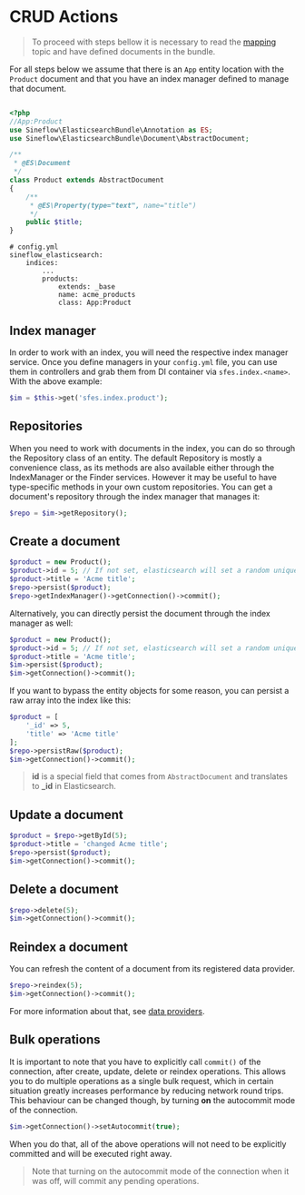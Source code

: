 # CRUD Actions

> To proceed with steps bellow it is necessary to read the [mapping](mapping.md) topic and have defined documents in the bundle.

For all steps below we assume that there is an `App` entity location with the `Product` document and that you have an index manager defined to manage that document.

```php

<?php
//App:Product
use Sineflow\ElasticsearchBundle\Annotation as ES;
use Sineflow\ElasticsearchBundle\Document\AbstractDocument;

/**
 * @ES\Document
 */
class Product extends AbstractDocument
{
    /**
     * @ES\Property(type="text", name="title")
     */
    public $title;
}

```

```
# config.yml
sineflow_elasticsearch:
    indices:
        ...
        products:
            extends: _base
            name: acme_products
            class: App:Product
```

## Index manager

In order to work with an index, you will need the respective index manager service.
Once you define managers in your `config.yml` file, you can use them in controllers and grab them from DI container via `sfes.index.<name>`. With the above example:

```php
$im = $this->get('sfes.index.product');
```

## Repositories

When you need to work with documents in the index, you can do so through the Repository class of an entity.
The default Repository is mostly a convenience class, as its methods are also available either through the IndexManager or the Finder services. However it may be useful to have type-specific methods in your own custom repositories.
You can get a document's repository through the index manager that manages it:

```php
$repo = $im->getRepository();
```

## Create a document

```php
$product = new Product();
$product->id = 5; // If not set, elasticsearch will set a random unique id.
$product->title = 'Acme title';
$repo->persist($product);
$repo->getIndexManager()->getConnection()->commit();
```

Alternatively, you can directly persist the document through the index manager as well:
```php
$product = new Product();
$product->id = 5; // If not set, elasticsearch will set a random unique id.
$product->title = 'Acme title';
$im->persist($product);
$im->getConnection()->commit();
```


If you want to bypass the entity objects for some reason, you can persist a raw array into the index like this:

```php
$product = [
    '_id' => 5,
    'title' => 'Acme title'
];
$repo->persistRaw($product);
$im->getConnection()->commit();
```

> **id** is a special field that comes from `AbstractDocument` and translates to **\_id** in Elasticsearch.

## Update a document

```php
$product = $repo->getById(5);
$product->title = 'changed Acme title';
$repo->persist($product);
$im->getConnection()->commit();
```

## Delete a document

```php
$repo->delete(5);
$im->getConnection()->commit();
```

## Reindex a document

You can refresh the content of a document from its registered data provider.
```php
$repo->reindex(5);
$im->getConnection()->commit();
```
For more information about that, see [data providers](dataproviders.md).

## Bulk operations

It is important to note that you have to explicitly call `commit()` of the connection, after create, update, delete or reindex operations. This allows you to do multiple operations as a single bulk request, which in certain situation greatly increases performance by reducing network round trips.
This behaviour can be changed though, by turning **on** the autocommit mode of the connection.

```php
$im->getConnection()->setAutocommit(true);
```
When you do that, all of the above operations will not need to be explicitly committed and will be executed right away.

> Note that turning on the autocommit mode of the connection when it was off, will commit any pending operations.
